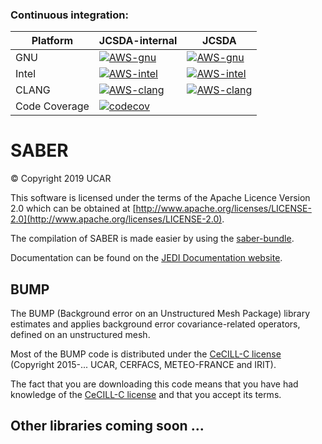 ### Continuous integration:
| Platform      |  JCSDA-internal       | JCSDA      |
| ------------- | ------------- |------------- |
| GNU           | [![AWS-gnu](https://codebuild.us-east-1.amazonaws.com/badges?uuid=eyJlbmNyeXB0ZWREYXRhIjoieXA5WFFUZk5NMDVvV0ZkZVBQUDRVeFN3VDk5aVkvZHJ0K3ZWaEl6RlVZNGdCTEI0Y283QU5TTzVTS0k0N0hNYjl4allwY21SRlFWVjJYTEFjSlJUUlZVPSIsIml2UGFyYW1ldGVyU3BlYyI6ImxZNTZLc3VXcGNVYktCeVQiLCJtYXRlcmlhbFNldFNlcmlhbCI6MX0%3D&branch=develop)](https://console.aws.amazon.com/codesuite/codebuild/469205354006/projects/saber-internal-gnu/history) | [![AWS-gnu](https://codebuild.us-east-1.amazonaws.com/badges?uuid=eyJlbmNyeXB0ZWREYXRhIjoiV2dVMmxFVENKL2dCVzN5UlgyZHJuSmhvbTV6dDhOalYwTEJDaXdZWGFDbXp2YlU4VzdsV3ZRNm9mT25mRnM3NlVYWXE2R2pmYVlZbWhxbHJ1OXFpdzVjPSIsIml2UGFyYW1ldGVyU3BlYyI6Ilp2T04vNnBRR0xFYmQ3UzAiLCJtYXRlcmlhbFNldFNlcmlhbCI6MX0%3D&branch=develop)](https://console.aws.amazon.com/codesuite/codebuild/469205354006/projects/automated-testing-saber-gnu/history)
| Intel         | [![AWS-intel](https://codebuild.us-east-1.amazonaws.com/badges?uuid=eyJlbmNyeXB0ZWREYXRhIjoidC9ZWmlyNU8xZmdjd0kxbFJzcGVNTlhJSDdBcFJ4RUdwNjNmcnFzQ1VWUUNaMWFEZkwvbHlkZUxTaTZIZlQyWWxOMGtvVzRaTlpRNGdjbFVUK0ZaRDFvPSIsIml2UGFyYW1ldGVyU3BlYyI6IllwQlZTb2JNdnJjOEo5TlgiLCJtYXRlcmlhbFNldFNlcmlhbCI6MX0%3D&branch=develop)](https://console.aws.amazon.com/codesuite/codebuild/469205354006/projects/saber-internal-intel/history) | [![AWS-intel](https://codebuild.us-east-1.amazonaws.com/badges?uuid=eyJlbmNyeXB0ZWREYXRhIjoiYUROTE5DZVdranpBQTBKbTlBam1vb2pVWXJteDdEMk1RLzhWdmlQU2NUQUhueFF2UnhINWxDcGZ1eWFqcFpBUVRDMGpYdVhzSWdmazNYcmRDeUdOd0xRPSIsIml2UGFyYW1ldGVyU3BlYyI6IjhqZnUxOHpObWFGSnFtUzYiLCJtYXRlcmlhbFNldFNlcmlhbCI6MX0%3D&branch=develop)](https://console.aws.amazon.com/codesuite/codebuild/469205354006/projects/automated-testing-saber-intel/history)
| CLANG         | [![AWS-clang](https://codebuild.us-east-1.amazonaws.com/badges?uuid=eyJlbmNyeXB0ZWREYXRhIjoicnRqWEh6YUg1UEx2OWE5QVpXb2RjVDFCeitJV3ROaEkxVGVnYnRNYWMzR0J0Z2xPZFhTZlEvVUFiL1BoUjJzcVh3V3BSaTRaSVFnK2dSdGtMcnd5S2o4PSIsIml2UGFyYW1ldGVyU3BlYyI6IjFVTEtZRTNpQXJMR0NYRCsiLCJtYXRlcmlhbFNldFNlcmlhbCI6MX0%3D&branch=develop)](https://console.aws.amazon.com/codesuite/codebuild/469205354006/projects/saber-internal-clang/history) | [![AWS-clang](https://codebuild.us-east-1.amazonaws.com/badges?uuid=eyJlbmNyeXB0ZWREYXRhIjoiL3NrZ05zdXQzbmlhOTJOT0RVanBwKzhocXhIb0tpdnFFMzAzdjd6RmN4V0FpRTJMVkdYcGJoVS9CTlE0L3dXS3JvclZxZU12U0lVWjdBb3krZ2xzODBBPSIsIml2UGFyYW1ldGVyU3BlYyI6IklHcGQ0VUJNOWdzNHNyWE0iLCJtYXRlcmlhbFNldFNlcmlhbCI6MX0%3D&branch=develop)](https://console.aws.amazon.com/codesuite/codebuild/469205354006/projects/automated-testing-saber-clang/history)
| Code Coverage | [![codecov](https://codecov.io/gh/JCSDA-internal/saber/branch/develop/graph/badge.svg?token=GKZ5TMF2GW)](https://codecov.io/gh/JCSDA-internal/saber) |

# SABER
&copy; Copyright 2019 UCAR

This software is licensed under the terms of the Apache Licence Version 2.0
which can be obtained at [http://www.apache.org/licenses/LICENSE-2.0](http://www.apache.org/licenses/LICENSE-2.0).

The compilation of SABER is made easier by using the [saber-bundle](CI/README.md).

Documentation can be found on the [JEDI Documentation website](https://jointcenterforsatellitedataassimilation-jedi-docs.readthedocs-hosted.com/en/latest/index.html).

## BUMP

The BUMP (Background error on an Unstructured Mesh Package) library estimates and applies background error covariance-related operators, defined on an unstructured mesh.

Most of the BUMP code is distributed under the [CeCILL-C license](http://www.cecill.info/licences/Licence_CeCILL-C_V1-en.html) (Copyright 2015-... UCAR, CERFACS, METEO-FRANCE and IRIT).

The fact that you are downloading this code means that you have had knowledge of the [CeCILL-C license](http://www.cecill.info/licences/Licence_CeCILL-C_V1-en.html) and that you accept its terms.

## Other libraries coming soon ...
